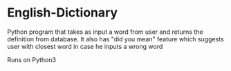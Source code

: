 # English-Dictionary
Python program that takes as input a word from user and returns the definition from database. It also has "did you mean" feature which suggests user with closest word in case he inputs a wrong word

Runs on Python3
